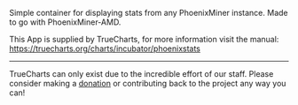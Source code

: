Simple container for displaying stats from any PhoenixMiner instance. Made to go with PhoenixMiner-AMD.

This App is supplied by TrueCharts, for more information visit the manual: https://truecharts.org/charts/incubator/phoenixstats

---

TrueCharts can only exist due to the incredible effort of our staff.
Please consider making a [donation](https://truecharts.org/docs/about/sponsor) or contributing back to the project any way you can!
